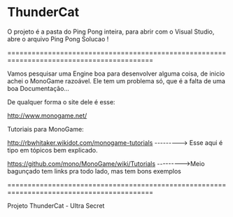 ThunderCat
==========

O projeto é a pasta do Ping Pong inteira, para abrir com o Visual Studio, abre o arquivo Ping Pong Solucao !

==========================================================================================

Vamos pesquisar uma Engine boa para desenvolver alguma coisa, de inicio achei o MonoGame razoável. Ele tem um problema só, que é a falta de uma boa Documentação...
  
  De qualquer forma o site dele é esse: 
  
  http://www.monogame.net/
  
  Tutoriais para MonoGame:
  
  http://rbwhitaker.wikidot.com/monogame-tutorials  ---------> Esse aqui é tipo em tópicos bem explicado.
  
  https://github.com/mono/MonoGame/wiki/Tutorials   --------->Meio bagunçado tem links pra todo lado, mas tem bons exemplos

==========================================================================================

Projeto ThunderCat - Ultra Secret
